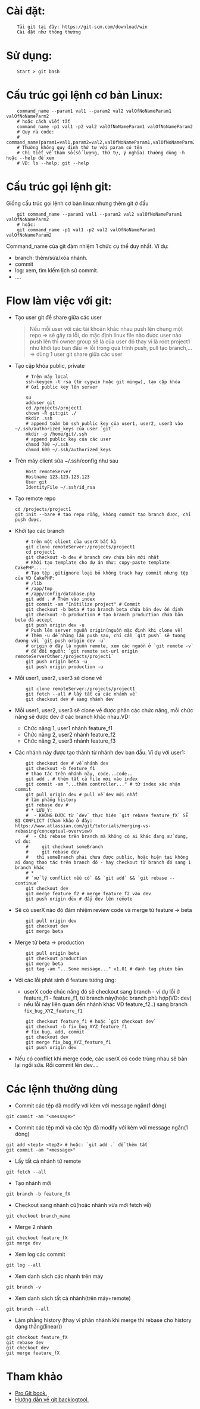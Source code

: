 # Cài đặt:
```
	Tải git tại đây: https://git-scm.com/download/win
	Cài đặt như thông thường
```

# Sử dụng:
```
	Start > git bash
```

# Cấu trúc gọi lệnh cơ bản Linux:
```
	command_name --param1 val1 --param2 val2 valOfNoNameParam1 valOfNoNameParm2
	# hoặc cách viết tắt
	command_name -p1 val1 -p2 val2 valOfNoNameParam1 valOfNoNameParam2
	# Quy ra code:
	# command_name(param1=val1,param2=val2,valOfNoNameParam1,valOfNoNameParm2)
	# Thường không quy định thứ tự với param có tên
	# Chi tiết về tham số(số lượng, thứ tự, ý nghĩa) thường dùng -h hoặc --help để xem
	# VD: ls --help; git --help
```


# Cấu trúc gọi lệnh git:
Giống cấu trúc gọi lệnh cơ bản linux nhưng thêm git ở đầu
```
	git command_name --param1 val1 --param2 val2 valOfNoNameParam1 valOfNoNameParm2
	# hoặc:
	git command_name -p1 val1 -p2 val2 valOfNoNameParam1 valOfNoNameParam2
```
Command_name của git đảm nhiệm 1 chức cụ thể duy nhất. Ví dụ:
- branch: thêm/sửa/xóa nhánh.
- commit
- log: xem, tìm kiếm lịch sử commit.
- ....


# Flow làm việc với git:
- Tạo user git để share giữa các user 
	> Nếu mỗi user với các tài khoản khác nhau push lên chung một repo => sẽ gây ra lỗi, do mặc định linux file nào được user nào push lên thì owner:group sẽ là của user đó thay vì là root:project1 như khởi tạo ban đầu => lỗi trong quá trình push, pull tạo branch,... => dùng 1 user git share giữa các user
- Tạo cặp khóa public, private
	```
		# Trên máy local
		ssh-keygen -t rsa (từ cygwin hoặc git mingw), tạo cặp khóa
		# Gửi public key lên server
	```
	
	```
		su
		adduser git
		cd /projects/project1
		chown -R git:git ./
		mkdir .ssh
		# append toàn bộ ssh public key của user1, user2, user3 vào ~/.ssh/authorized_keys của user `git`
		mkdir -p /home/git/.ssh
		# append public key của các user
		chmod 700 ~/.ssh
		chmod 600 ~/.ssh/authorized_keys
	```

- Trên máy client sửa ~/.ssh/config như sau
	```
		Host remoteServer
		Hostname 123.123.123.123
		User git
		IdentityFile ~/.ssh/id_rsa
	```

- Tạo remote repo
	```
	cd /projects/project1
	git init --bare # tạo repo rỗng, không commit tạo branch được, chỉ push được.
	```

- Khởi tạo các branch
	```
		# trên một client của userX bất kì
		git clone remoteServer:/projects/project1
		cd project1
		git checkout -b dev # branch dev chứa bản mới nhất
		# Khởi tạo template cho dự án như: copy-paste template CakePHP.....
		# Tạo tệp .gitignore loại bỏ không track hay commit nhưng tệp của VD CakePHP:
		# /lib
		# /app/tmp
		# /app/config/database.php
		git add . # Thêm vào index
		git commit -am "Initilize project" # Commit 
		git checkout -b beta # tạo branch beta chứa bản dev ổn định
		git checkout -b production # tạo branch production chứa bản beta đã accept
		git push origin dev -u 
		# Push lên server nguồn origin(nguồn mặc định khi clone về)
		# Thêm -u để những lần push sau, chỉ cần `git push` sẽ tương đương với `git push origin dev -u`
		# origin ở đây là nguồn remote, xem các nguồn ở `git remote -v`
		# để đổi nguồn: `git remote set-url origin remoteServerOther:/projects/project1`
		git push origin beta -u
		git push origin production -u
	```

- Mỗi user1, user2, user3 sẽ clone về
	```
		git clone remoteServer:/projects/project1
		git fetch --all # lấy tất cả các nhánh về
		git checkout dev # sang nhánh dev
	```

- Mỗi user1, user2, user3 sẽ clone về được phân các chức năng, mỗi chức năng sẽ được dev ở các branch khác nhau.VD:
	- Chức năng 1, user1 nhánh feature_f1
	- Chức năng 2, user2 nhánh feature_f2
	- Chức năng 2, user3 nhánh feature_f3

- Các nhánh này được tạo thành từ nhánh dev ban đầu. Ví dụ với user1:
	```
		git checkout dev # về nhánh dev
		git checkout -b feature_f1
		# thao tác trên nhánh này, code...code..
		git add . # thêm tất cả file mới vào inđex
		git commit -am "...thêm controller..." # từ index xác nhận commit
		git pull origin dev # pull về dev mới nhất
		# làm phẳng history
		git rebase dev # 
		# * LƯU Ý: 
		#  - KHÔNG ĐƯỢC từ `dev` thực hiện `git rebase feature_fX` SẼ BỊ CONFLICT (tham khảo ở đây: https://www.atlassian.com/git/tutorials/merging-vs-rebasing/conceptual-overview)
		#  - Chỉ rebase trên branch mà không có ai khác đang sử dụng, ví dụ:
		#	  git checkout someBranch
		#     git rebase dev  
		#   thì someBranch phải chưa được public, hoặc hiện tại không ai đang thao tác trên branch đó - hay checkout từ branch đó sang 1 branch khác
		# *
		# `xử lý conflict nếu có` && `git add` && `git rebase --continue`
		git checkout dev
		git merge feature_f2 # merge feature_f2 vào dev
		git push origin dev # đẩy dev lên remote
	```

- Sẽ có userX nào đó đảm nhiệm review code và merge từ feature -> beta
	```
		git pull origin dev
		git checkout dev
		git merge beta
	```

- Merge từ beta -> production
	```
		git pull origin beta
		git checkout production
		git merge beta
		git tag -am "...Some message..." v1.01 # đánh tag phiên bản
	```

- Với các lỗi phát sinh ở feature tương ứng:
	- userX code chúc năng đó sẽ checkout sang branch - ví dụ lỗi ở feature_f1 - feature_f1, từ branch này(hoặc branch phù hợp(VD: dev)
	- nếu lỗi này liên quan đến nhánh khác VD feature_f2..) sang branch `fix_bug_XYZ_feature_f1`
	```
		git checkout feature_f1 # hoặc `git checkout dev`
		git checkout -b fix_bug_XYZ_feature_f1
		# fix bug, add, commit
		git checkout dev
		git merge fix_bug_XYZ_feature_f1
		git push origin dev
	```

- Nếu có conflict khi merge code, các userX có code trùng nhau sẽ bàn lại ngồi sửa. Rồi commit lên dev....

# Các lệnh thường dùng

- Commit các tệp đã modify với kèm với message ngắn(1 dòng)
```
git commit -am "<message>" 
```
- Commit các tệp mới và các tệp đã modify với kèm với message ngắn(1 dòng)
```
git add <tep1> <tep2> # hoặc: `git add .` để thêm tất
git commit -am "<message>" 
```
- Lấy tất cả nhánh từ remote
```
git fetch --all
```
- Tạo nhánh mới
```
git branch -b feature_fX
```
- Checkout sang nhánh cũ(hoặc nhánh vừa mới fetch về)
```
git checkout branch_name
```
- Merge 2 nhánh
```
git checkout feature_fX
git merge dev
```
- Xem log các commit
```
git log --all
```
- Xem danh sách các nhanh trên máy
```
git branch -v
```
- Xem danh sách tất cả nhánh(trên máy+remote)
```
git branch --all
```
- Làm phẳng history (thay vì phân nhánh khi merge thì rebase cho history dạng thẳng(linear))
```
git checkout feature_fX
git rebase dev
git checkout dev
git merge feature_fX
```

# Tham khảo
- [Pro Git book.](http://backlogtool.com/git-guide/vn)
- [Hướng dẫn về git backlogtool.](http://backlogtool.com/git-guide/vn/)
